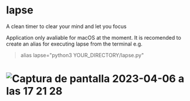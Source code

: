 # lapse
A clean timer to clear your mind and let you focus

Application only avaliable for macOS at the moment.
It is recomended to create an alias for executing lapse from the terminal e.g. 
  >alias lapse="python3 YOUR_DIRECTORY/lapse.py"

# ![Captura de pantalla 2023-04-06 a las 17 21 28](https://user-images.githubusercontent.com/130074397/230424695-ec0c2abf-812c-4815-8252-081ea7245972.png)
